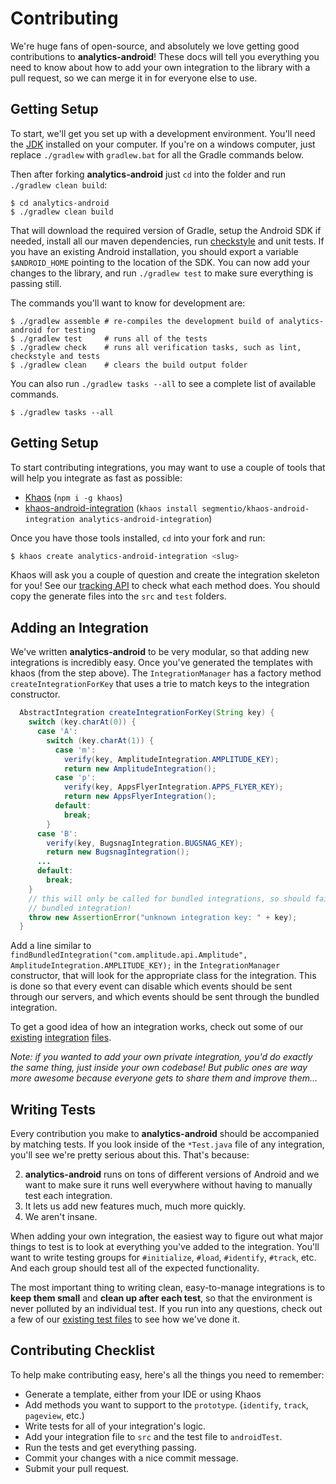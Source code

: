 
# Contributing

We're huge fans of open-source, and absolutely we love getting good contributions to **analytics-android**! These docs will tell you everything you need to know about how to add your own integration to the library with a pull request, so we can merge it in for everyone else to use.


## Getting Setup

To start, we'll get you set up with a development environment. You'll need the [JDK](http://www.oracle.com/technetwork/java/javase/downloads/index.html) installed on your computer. If you're on a windows computer, just replace  `./gradlew` with `gradlew.bat` for all the Gradle commands below.

Then after forking **analytics-android** just `cd` into the folder and run `./gradlew clean build`:

    $ cd analytics-android
    $ ./gradlew clean build

That will download the required version of Gradle, setup the Android SDK if needed, install all our maven dependencies, run [checkstyle](http://checkstyle.sourceforge.net) and unit tests. If you have an existing Android installation, you should export a variable `$ANDROID_HOME` pointing to the location of the SDK. You can now add your changes to the library, and run `./gradlew test` to make sure everything is passing still.

The commands you'll want to know for development are:

    $ ./gradlew assemble # re-compiles the development build of analytics-android for testing
    $ ./gradlew test     # runs all of the tests
    $ ./gradlew check    # runs all verification tasks, such as lint, checkstyle and tests
    $ ./gradlew clean    # clears the build output folder

You can also run `./gradlew tasks --all` to see a complete list of available commands.

    $ ./gradlew tasks --all


## Getting Setup

  To start contributing integrations, you may want to use a couple of tools that will help you integrate as fast as possible:

  - [Khaos](https://github.com/segmentio/khaos) (`npm i -g khaos`)
  - [khaos-android-integration](https://github.com/segmentio/khaos-android-integration) (`khaos install segmentio/khaos-android-integration analytics-android-integration`)

Once you have those tools installed, `cd` into your fork and run:

  ```bash
  $ khaos create analytics-android-integration <slug>
  ```

Khaos will ask you a couple of question and create the integration skeleton for you!
See our [tracking API](https://segment.com/docs/tracking-api/) to check what each method does. You should copy the generate files into the `src` and `test` folders.


## Adding an Integration

We've written **analytics-android** to be very modular, so that adding new integrations is incredibly easy. Once you've generated the templates with khaos (from the step above). The `IntegrationManager` has a factory method `createIntegrationForKey` that uses a trie to match keys to the integration constructor.

```java
  AbstractIntegration createIntegrationForKey(String key) {
    switch (key.charAt(0)) {
      case 'A':
        switch (key.charAt(1)) {
          case 'm':
            verify(key, AmplitudeIntegration.AMPLITUDE_KEY);
            return new AmplitudeIntegration();
          case 'p':
            verify(key, AppsFlyerIntegration.APPS_FLYER_KEY);
            return new AppsFlyerIntegration();
          default:
            break;
        }
      case 'B':
        verify(key, BugsnagIntegration.BUGSNAG_KEY);
        return new BugsnagIntegration();
      ...
      default:
        break;
    }
    // this will only be called for bundled integrations, so should fail if we see some unknown
    // bundled integration!
    throw new AssertionError("unknown integration key: " + key);
  }
```

Add a line similar to `findBundledIntegration("com.amplitude.api.Amplitude", AmplitudeIntegration.AMPLITUDE_KEY);` in the `IntegrationManager` constructor, that will look for the appropriate class for the integration. This is done so that every event can disable which events should be sent through our servers, and which events should be sent through the bundled integration.

To get a good idea of how an integration works, check out some of our [existing](https://github.com/segmentio/analytics-android/blob/master/core/src/main/java/com/segment/analytics/LocalyticsIntegration.java) [integration](https://github.com/segmentio/analytics-android/blob/master/core/src/main/java/com/segment/analytics/LeanplumIntegration.java) [files](https://github.com/segmentio/analytics-android/blob/master/core/src/main/java/com/segment/analytics/BugsnagIntegration.java).

_Note: if you wanted to add your own private integration, you'd do exactly the same thing, just inside your own codebase! But public ones are way more awesome because everyone gets to share them and improve them..._


## Writing Tests

Every contribution you make to **analytics-android** should be accompanied by matching tests. If you look inside of the `*Test.java` file of any integration, you'll see we're pretty serious about this. That's because:

2. **analytics-android** runs on tons of different versions of Android and we want to make sure it runs well everywhere without having to manually test each integration.
3. It lets us add new features much, much more quickly.
1. We aren't insane.

When adding your own integration, the easiest way to figure out what major things to test is to look at everything you've added to the integration. You'll want to write testing groups for `#initialize`, `#load`, `#identify`, `#track`, etc. And each group should test all of the expected functionality.

The most important thing to writing clean, easy-to-manage integrations is to **keep them small** and **clean up after each test**, so that the environment is never polluted by an individual test.
If you run into any questions, check out a few of our [existing test files](https://github.com/segmentio/analytics-android/tree/master/core/src/androidTest/java/com/segment/analytics) to see how we've done it.

## Contributing Checklist

To help make contributing easy, here's all the things you need to remember:

- Generate a template, either from your IDE or using Khaos
- Add methods you want to support to the `prototype`. (`identify`, `track`, `pageview`, etc.)
- Write tests for all of your integration's logic.
- Add your integration file to `src` and the test file to `androidTest`.
- Run the tests and get everything passing.
- Commit your changes with a nice commit message.
- Submit your pull request.

